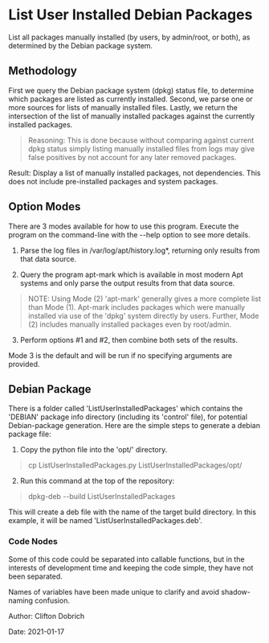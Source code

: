 # List User Installed Debian Packages

List all packages manually installed (by users, by admin/root, or both), as determined by the Debian package system.

## Methodology
First we query the Debian package system (dpkg) status file, to determine which packages are listed as currently installed. Second, we parse one or more sources for lists of manually installed files. Lastly, we  return the intersection of the list of manually installed packages against the currently installed packages.

> Reasoning: This is done because without comparing against current dpkg status simply listing manually installed files from logs may give false positives by not account for any later removed packages.

Result: Display a list of manually installed packages, not dependencies. This does not include pre-installed packages and system packages.


## Option Modes
There are 3 modes available for how to use this program. Execute the program on the command-line with the --help option to see more details.

1. Parse the log files in /var/log/apt/history.log*, returning only results from that data source.

2. Query the program apt-mark which is available in most modern Apt systems and only parse the output results from that data source.

> NOTE: Using Mode (2) 'apt-mark' generally gives a more complete list than Mode (1). Apt-mark includes packages which were manually installed via use of the 'dpkg' system directly by users. Further, Mode (2) includes      manually installed packages even by root/admin.

3. Perform options #1 and #2, then combine both sets of the results.

Mode 3 is the default and will be run if no specifying arguments are provided.

## Debian Package

There is a folder called 'ListUserInstalledPackages' which contains the 'DEBIAN' package info directory (including its 'control' file), for potential Debian-package generation. Here are the simple steps to generate a debian package file:

1. Copy the python file into the 'opt/' directory.

> cp ListUserInstalledPackages.py ListUserInstalledPackages/opt/
 
2. Run this command at the top of the repository:

> dpkg-deb --build ListUserInstalledPackages

This will create a deb file with the name of the target build directory. In this example, it will be named 'ListUserInstalledPackages.deb'.

### Code Nodes

Some of this code could be separated into callable functions, but in the interests of development time and keeping the code simple, they have not been separated.

Names of variables have been made unique to clarify and avoid shadow-naming confusion.

Author: Clifton Dobrich

Date: 2021-01-17
